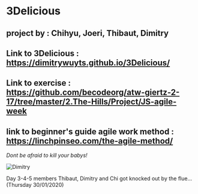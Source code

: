 # 3Delicious

## project by : Chihyu,  Joeri, Thibaut, Dimitry

## Link to 3Delicious : https://dimitrywuyts.github.io/3Delicious/

## Link to exercise : https://github.com/becodeorg/atw-giertz-2-17/tree/master/2.The-Hills/Project/JS-agile-week

## link to beginner's guide agile work method : https://linchpinseo.com/the-agile-method/

*Dont be afraid to kill your babys!*

![Dimitry](https://pics.me.me/so-youre-telling-me-buildingawallisimmoral-but-killing-babies-is-a-47381539.png)

Day 3-4-5 members Thibaut, Dimitry and Chi got knocked out by the flue...(Thursday 30/01/2020)
